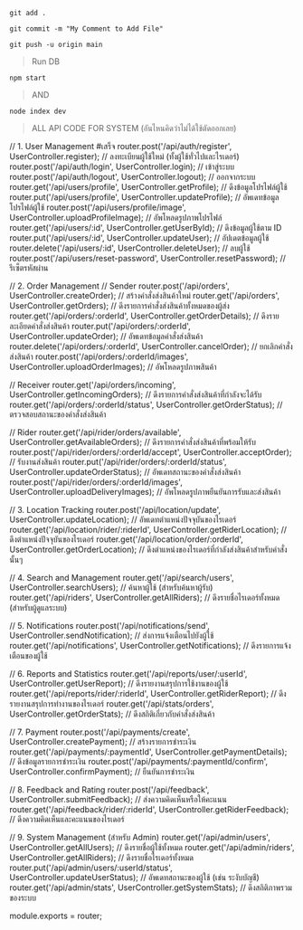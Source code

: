 >
    git add .
>
    git commit -m "My Comment to Add File"
>
    git push -u origin main


> Run DB
> 
    npm start
>
> AND
> 
    node index dev

> ALL API CODE FOR SYSTEM (อันไหนคิดว่าไม่ได้ใช้ตัดออกเลย)

// 1. User Management #เสร็จ
router.post('/api/auth/register', UserController.register); // ลงทะเบียนผู้ใช้ใหม่ (ทั้งผู้ใช้ทั่วไปและไรเดอร์)
router.post('/api/auth/login', UserController.login); // เข้าสู่ระบบ
router.post('/api/auth/logout', UserController.logout); // ออกจากระบบ
router.get('/api/users/profile', UserController.getProfile); // ดึงข้อมูลโปรไฟล์ผู้ใช้
router.put('/api/users/profile', UserController.updateProfile); // อัพเดทข้อมูลโปรไฟล์ผู้ใช้
router.post('/api/users/profile/image', UserController.uploadProfileImage); // อัพโหลดรูปภาพโปรไฟล์
router.get('/api/users/:id', UserController.getUserById); // ดึงข้อมูลผู้ใช้ตาม ID
router.put('/api/users/:id', UserController.updateUser); // อัปเดตข้อมูลผู้ใช้
router.delete('/api/users/:id', UserController.deleteUser); // ลบผู้ใช้
router.post('/api/users/reset-password', UserController.resetPassword); // รีเซ็ตรหัสผ่าน

// 2. Order Management
// Sender
router.post('/api/orders', UserController.createOrder); // สร้างคำสั่งส่งสินค้าใหม่
router.get('/api/orders', UserController.getOrders); // ดึงรายการคำสั่งส่งสินค้าทั้งหมดของผู้ส่ง
router.get('/api/orders/:orderId', UserController.getOrderDetails); // ดึงรายละเอียดคำสั่งส่งสินค้า
router.put('/api/orders/:orderId', UserController.updateOrder); // อัพเดทข้อมูลคำสั่งส่งสินค้า
router.delete('/api/orders/:orderId', UserController.cancelOrder); // ยกเลิกคำสั่งส่งสินค้า
router.post('/api/orders/:orderId/images', UserController.uploadOrderImages); // อัพโหลดรูปภาพสินค้า

// Receiver
router.get('/api/orders/incoming', UserController.getIncomingOrders); // ดึงรายการคำสั่งส่งสินค้าที่กำลังจะได้รับ
router.get('/api/orders/:orderId/status', UserController.getOrderStatus); // ตรวจสอบสถานะของคำสั่งส่งสินค้า

// Rider
router.get('/api/rider/orders/available', UserController.getAvailableOrders); // ดึงรายการคำสั่งส่งสินค้าที่พร้อมให้รับ
router.post('/api/rider/orders/:orderId/accept', UserController.acceptOrder); // รับงานส่งสินค้า
router.put('/api/rider/orders/:orderId/status', UserController.updateOrderStatus); // อัพเดทสถานะของคำสั่งส่งสินค้า
router.post('/api/rider/orders/:orderId/images', UserController.uploadDeliveryImages); // อัพโหลดรูปภาพยืนยันการรับและส่งสินค้า

// 3. Location Tracking
router.post('/api/location/update', UserController.updateLocation); // อัพเดทตำแหน่งปัจจุบันของไรเดอร์
router.get('/api/location/rider/:riderId', UserController.getRiderLocation); // ดึงตำแหน่งปัจจุบันของไรเดอร์
router.get('/api/location/order/:orderId', UserController.getOrderLocation); // ดึงตำแหน่งของไรเดอร์ที่กำลังส่งสินค้าสำหรับคำสั่งนั้นๆ

// 4. Search and Management
router.get('/api/search/users', UserController.searchUsers); // ค้นหาผู้ใช้ (สำหรับค้นหาผู้รับ)
router.get('/api/riders', UserController.getAllRiders); // ดึงรายชื่อไรเดอร์ทั้งหมด (สำหรับผู้ดูแลระบบ)

// 5. Notifications
router.post('/api/notifications/send', UserController.sendNotification); // ส่งการแจ้งเตือนไปยังผู้ใช้
router.get('/api/notifications', UserController.getNotifications); // ดึงรายการแจ้งเตือนของผู้ใช้

// 6. Reports and Statistics
router.get('/api/reports/user/:userId', UserController.getUserReport); // ดึงรายงานสรุปการใช้งานของผู้ใช้
router.get('/api/reports/rider/:riderId', UserController.getRiderReport); // ดึงรายงานสรุปการทำงานของไรเดอร์
router.get('/api/stats/orders', UserController.getOrderStats); // ดึงสถิติเกี่ยวกับคำสั่งส่งสินค้า

// 7. Payment
router.post('/api/payments/create', UserController.createPayment); // สร้างรายการชำระเงิน
router.get('/api/payments/:paymentId', UserController.getPaymentDetails); // ดึงข้อมูลรายการชำระเงิน
router.post('/api/payments/:paymentId/confirm', UserController.confirmPayment); // ยืนยันการชำระเงิน

// 8. Feedback and Rating
router.post('/api/feedback', UserController.submitFeedback); // ส่งความคิดเห็นหรือให้คะแนน
router.get('/api/feedback/rider/:riderId', UserController.getRiderFeedback); // ดึงความคิดเห็นและคะแนนของไรเดอร์

// 9. System Management (สำหรับ Admin)
router.get('/api/admin/users', UserController.getAllUsers); // ดึงรายชื่อผู้ใช้ทั้งหมด
router.get('/api/admin/riders', UserController.getAllRiders); // ดึงรายชื่อไรเดอร์ทั้งหมด
router.put('/api/admin/users/:userId/status', UserController.updateUserStatus); // อัพเดทสถานะของผู้ใช้ (เช่น ระงับบัญชี)
router.get('/api/admin/stats', UserController.getSystemStats); // ดึงสถิติภาพรวมของระบบ

module.exports = router;

